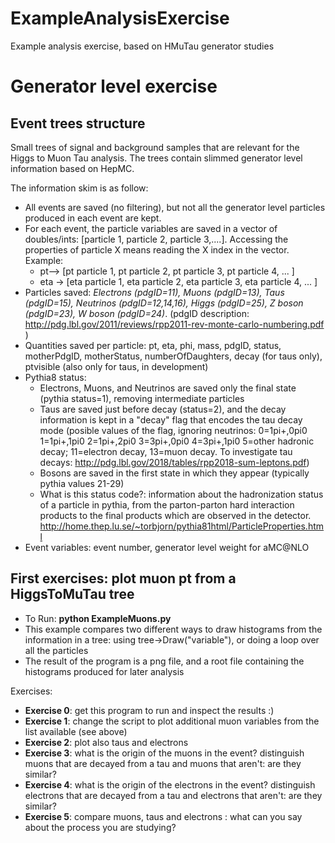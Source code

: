 # ExampleAnalysisExercise
Example analysis exercise, based on HMuTau generator studies

# Generator level exercise

## Event trees structure

Small trees of signal and background samples that are relevant for the Higgs to Muon Tau analysis.  The trees contain slimmed generator level information based on HepMC. 

The information skim is as follow: 
- All events are saved (no filtering), but not all the generator level particles produced in each event are kept.
- For each event, the particle variables are saved in a vector of doubles/ints: [particle 1, particle 2, particle 3,....]. Accessing the properties of particle X means reading the X index in the vector. Example:
    - pt--> [pt particle 1, pt particle 2, pt particle 3, pt particle 4, ... ] 
    - eta -> [eta particle 1, eta particle 2, eta particle 3, eta particle 4, ... ] 
- Particles saved: *Electrons (pdgID=11), Muons (pdgID=13), Taus (pdgID=15), Neutrinos (pdgID=12,14,16), Higgs (pdgID=25), Z boson (pdgID=23), W boson (pdgID=24)*.  (pdgID description: http://pdg.lbl.gov/2011/reviews/rpp2011-rev-monte-carlo-numbering.pdf )
- Quantities saved per particle: pt, eta, phi, mass, pdgID, status, motherPdgID, motherStatus, numberOfDaughters, decay (for taus only), ptvisible (also only for taus, in development)
- Pythia8 status:  
    - Electrons, Muons, and Neutrinos are saved only the final state (pythia status=1),  removing intermediate particles 
    - Taus are saved just before decay (status=2), and the decay information is kept in a "decay" flag that encodes the tau decay mode (posible values of the flag, ignoring neutrinos: 0=1pi+,0pi0 1=1pi+,1pi0  2=1pi+,2pi0 3=3pi+,0pi0 4=3pi+,1pi0 5=other hadronic decay; 11=electron decay, 13=muon decay. To investigate tau decays: http://pdg.lbl.gov/2018/tables/rpp2018-sum-leptons.pdf) 
    - Bosons are saved in the first state in which they appear (typically pythia values 21-29)
    - What is this status code?: information about the hadronization status of a particle in pythia, from the parton-parton hard interaction products to the final products which are observed in the detector.  http://home.thep.lu.se/~torbjorn/pythia81html/ParticleProperties.html 
- Event variables: event number, generator level weight for aMC@NLO


## First exercises: plot muon pt from a HiggsToMuTau tree 

- To Run:  **python ExampleMuons.py**
- This example compares two different ways to draw histograms from the information in a tree: using tree->Draw("variable"), or doing a loop over all the particles 
- The result of the program is a png file, and a root file containing the histograms produced for later analysis

Exercises: 
- **Exercise 0**: get this program to run and inspect the results :)
- **Exercise 1**: change the script to plot additional muon variables from the list available (see above)
- **Exercise 2**: plot also taus and electrons 
- **Exercise 3**: what is the origin of the muons in the event? distinguish muons that are decayed from a tau and muons that aren't: are they similar? 
- **Exercise 4**: what is the origin of the electrons in the event? distinguish electrons that are decayed from a tau and electrons that aren't: are they similar? 
- **Exercise 5**: compare muons, taus and electrons : what can you say about the process you are studying? 

 
    
 
